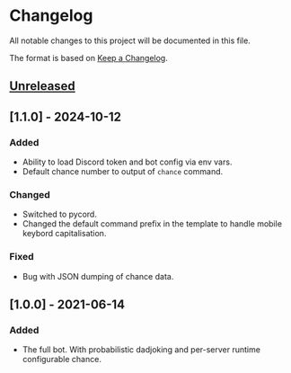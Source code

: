 # Changelog
All notable changes to this project will be documented in this file.

The format is based on [Keep a Changelog](https://keepachangelog.com/en/1.0.0/).


## [Unreleased]


## [1.1.0] - 2024-10-12
### Added
- Ability to load Discord token and bot config via env vars.
- Default chance number to output of `chance` command.
### Changed
- Switched to pycord.
- Changed the default command prefix in the template to handle mobile keybord capitalisation.
### Fixed
- Bug with JSON dumping of chance data.


## [1.0.0] - 2021-06-14
### Added
- The full bot. With probabilistic dadjoking and per-server runtime configurable chance.


[Unreleased]: https://github.com/0x5c/dadbot2k/compare/v1.1.0...HEAD
[v1.1.0]: https://github.com/0x5c/dadbot2k/releases/tag/v1.1.0
[v1.0.0]: https://github.com/0x5c/dadbot2k/releases/tag/v1.0.0
